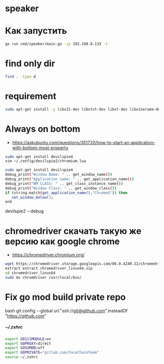 # speaker

# Как запустить

```bash
go run cmd/speaker/main.go -ip 192.168.0.133 -t
```

# find only dir

```bash
find . -type d
```

# requirement

```bash
sudo apt-get install -y libx11-dev libxtst-dev libxt-dev libxinerama-dev libx11-xcb-dev libxkbcommon-dev libxkbcommon-x11-dev libxkbfile-dev
```

# Always on bottom
- https://askubuntu.com/questions/351720/how-to-start-an-application-with-bottom-most-property
```bash
sudo apt-get install devilspie4
vim ~/.config/devilspie2/chromium.lua
```

```bash
sudo apt-get install devilspie4
debug_print("Window Name: " .. get_window_name())
debug_print("Application name: " .. get_application_name())
debug_print("WM_CLASS: " .. get_class_instance_name())
debug_print("Window Class: " .. get_window_class())
if (string.match(get_application_name(),"Chrome$")) then
   set_window_below();
end
```

devilspie2 --debug

# chromedriver скачать такую же версию как google chrome

- https://chromedriver.chromium.org/
```bash
wget https://chromedriver.storage.googleapis.com/86.0.4240.22/chromedriver_linux64.zip
extract extract chromedriver_linux64.zip
cd chromedriver_linux64
sudo mv chromdriver /usr/local/bin/
```
# Fix go mod build private repo

bash
git config --global url."ssh://git@github.com".insteadOf "https://github.com"

##### ~/.zshrc
```bash
export GO111MODULE=on
export GOPROXY=direct
export GOSUMDB=off
export GOPRIVATE="gitlab.com/FaceChainTeam"
source ~/.zshrc
```

